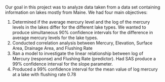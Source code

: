 Our goal in this project was to analyze data taken from a data set containing information on lakes mostly from Maine. We had four main objectives:
1.	Determined if the average mercury level and the log of the mercury levels in the lakes differ for the different lake types. We wanted to produce simultaneous 90% confidence intervals for the difference in average mercury levels for the lake types.
2.	Conducted correlation analysis between Mercury, Elevation, Surface Area, Drainage Area, and Flushing Rate
3.	Ran a model to investigate the linear relationship between log of Mercury (response) and Flushing Rate (predictor).  Had SAS produce a 99% confidence interval for the slope parameter.
4.	Produced a 99% confidence interval for the mean value of log mercury at a lake with flushing rate 0.78
